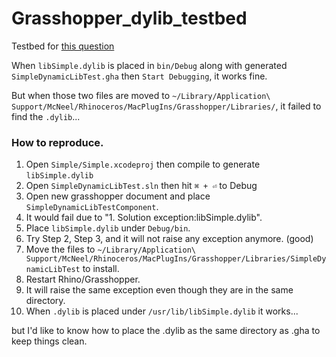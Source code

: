 # Grasshopper_dylib_testbed

Testbed for [this question](https://discourse.mcneel.com/t/how-to-direct-dllimport-to-look-for-dylib-placed-in-the-same-folder-as-my-custom-component-gha/61886)

When `libSimple.dylib` is placed in `bin/Debug` along with generated `SimpleDynamicLibTest.gha` then `Start Debugging`, it works fine.

But when those two files are moved to `~/Library/Application\ Support/McNeel/Rhinoceros/MacPlugIns/Grasshopper/Libraries/`, it failed to find the `.dylib`...



### How to reproduce.

1. Open `Simple/Simple.xcodeproj` then compile to generate `libSimple.dylib`
2. Open `SimpleDynamicLibTest.sln` then hit `⌘ + ⏎` to Debug
3. Open new grasshopper document and place `SimpleDynamicLibTestComponent`.
4. It would fail due to "1. Solution exception:libSimple.dylib".
5. Place `libSimple.dylib` under `Debug/bin`.
6. Try Step 2, Step 3, and it will not raise any exception anymore. (good)
7. Move the files to `~/Library/Application\ Support/McNeel/Rhinoceros/MacPlugIns/Grasshopper/Libraries/SimpleDynamicLibTest` to install.
8. Restart Rhino/Grasshopper.
9. It will raise the same exception even though they are in the same directory.
10. When `.dylib` is placed under `/usr/lib/libSimple.dylib` it works...

but I'd like to know how to place the .dylib as the same directory as .gha to keep things clean.
